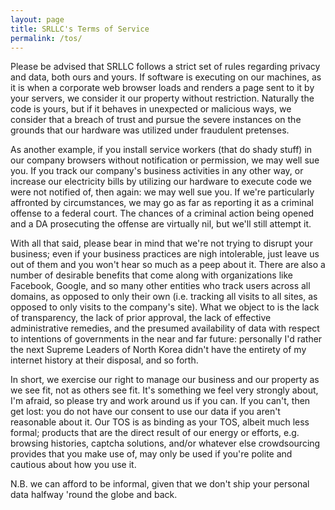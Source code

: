 ```yaml
---
layout: page
title: SRLLC's Terms of Service
permalink: /tos/
---
```


Please be advised that SRLLC follows a strict set of rules regarding privacy and data, both ours and yours.  If software is executing on our machines, as it is when a corporate web browser loads and renders a page sent to it by your servers, we consider it our property without restriction.  Naturally the code is yours, but if it behaves in unexpected or malicious ways, we consider that a breach of trust and pursue the severe instances on the grounds that our hardware was utilized under fraudulent pretenses.

As another example, if you install service workers (that do shady stuff) in our company browsers without notification or permission, we may well sue you.  If you track our company's business activities in any other way, or increase our electricity bills by utilizing our hardware to execute code we were not notified of, then again: we may well sue you.  If we're particularly affronted by circumstances, we may go as far as reporting it as a criminal offense to a federal court.  The chances of a criminal action being opened and a DA prosecuting the offense are virtually nil, but we'll still attempt it.

With all that said, please bear in mind that we're not trying to disrupt your business; even if your business practices are nigh intolerable, just leave us out of them and you won't hear so much as a peep about it.  There are also a number of desirable benefits that come along with organizations like Facebook, Google, and so many other entities who track users across all domains, as opposed to only their own (i.e. tracking all visits to all sites, as opposed to only visits to the company's site).  What we object to is the lack of transparency, the lack of prior approval, the lack of effective administrative remedies, and the presumed availability of data with respect to intentions of governments in the near and far future: personally I'd rather the next Supreme Leaders of North Korea didn't have the entirety of my internet history at their disposal, and so forth.

In short, we exercise our right to manage our business and our property as we see fit, not as others see fit.  It's something we feel very strongly about, I'm afraid, so please try and work around us if you can.  If you can't, then get lost: you do not have our consent to use our data if you aren't reasonable about it.  Our TOS is as binding as your TOS, albeit much less formal; products that are the direct result of our energy or efforts, e.g. browsing histories, captcha solutions, and/or whatever else crowdsourcing provides that you make use of, may only be used if you're polite and cautious about how you use it.

N.B. we can afford to be informal, given that we don't ship your personal data halfway 'round the globe and back.

